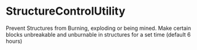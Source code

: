 # StructureControlUtility

Prevent Structures from Burning, exploding or being mined.
Make certain blocks unbreakable and unburnable in structures for a set time (default 6 hours)